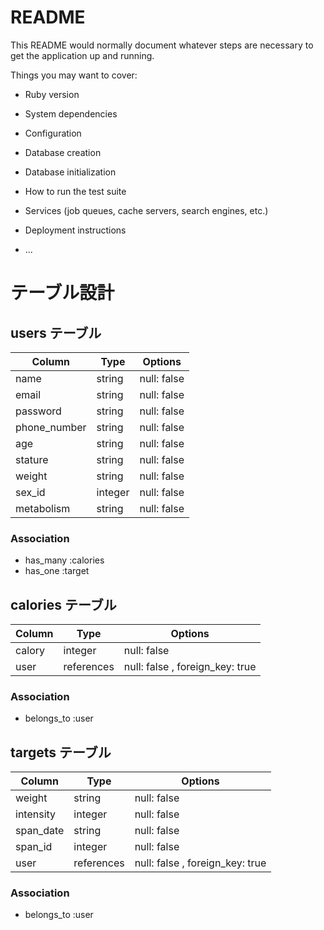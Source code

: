 # README

This README would normally document whatever steps are necessary to get the
application up and running.

Things you may want to cover:

* Ruby version

* System dependencies

* Configuration

* Database creation

* Database initialization

* How to run the test suite

* Services (job queues, cache servers, search engines, etc.)

* Deployment instructions

* ...


# テーブル設計

## users テーブル

| Column   | Type   | Options     |
| -------- | ------ | ----------- |
| name     | string | null: false |
| email    | string | null: false |
| password | string | null: false |
| phone_number| string | null: false |
| age       | string | null: false |
| stature   | string | null: false |
| weight   | string | null: false |
| sex_id   | integer | null: false |
| metabolism   | string | null: false |

### Association

- has_many :calories
- has_one :target

## calories テーブル

| Column   | Type   | Options     |
| -------- | ------ | ----------- |
| calory   | integer | null: false |
| user     | references | null: false , foreign_key: true|


### Association

- belongs_to :user

## targets テーブル

| Column   | Type   | Options     |
| -------- | ------ | ----------- |
| weight   | string | null: false |
| intensity   | integer | null: false |
| span_date | string | null: false |
| span_id   | integer | null: false |
| user     | references | null: false , foreign_key: true|


### Association

- belongs_to :user
